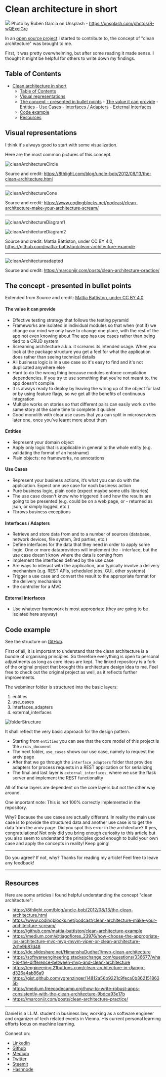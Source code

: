 # Clean architecture in short

[<img src="https://images.unsplash.com/photo-1520529890308-f503006340b4?ixlib=rb-0.3.5&ixid=eyJhcHBfaWQiOjEyMDd9&s=a9c0ada702444579c94bd4d1a2576f06&auto=format&fit=crop&w=1347&q=80">](https://unsplash.com/photos/R-wQExeiGrc)
Photo by Rubén García on Unsplash - https://unsplash.com/photos/R-wQExeiGrc

In an [open source project](https://github.com/Keep-Current) I started to contribute to, the concept of "clean architecture" was brought to me.

First, it was pretty overwhelming, but after some reading it made sense. I thought it might be helpful for others to write down my findings.

## Table of Contents

- [Clean architecture in short](#clean-architecture-in-short)
	- [Table of Contents](#table-of-contents)
	- [Visual representations](#visual-representations)
	- [The concept - presented in bullet points](#the-concept---presented-in-bullet-points)
			- [The value it can provide](#the-value-it-can-provide)
			- [Entities](#entities)
			- [Use Cases](#use-cases)
			- [Interfaces / Adapters](#interfaces--adapters)
			- [External Interfaces](#external-interfaces)
	- [Code example](#code-example)
	- [Resources](#resources)

## Visual representations

I think it's always good to start with some visualization.

Here are the most common pictures of this concept.

![cleanArchitectureCircle](https://8thlight.com/blog/assets/posts/2012-08-13-the-clean-architecture/CleanArchitecture-8d1fe066e8f7fa9c7d8e84c1a6b0e2b74b2c670ff8052828f4a7e73fcbbc698c.jpg)

Source and credit: https://8thlight.com/blog/uncle-bob/2012/08/13/the-clean-architecture.html

---

![cleanArchitectureCone](https://www.codingblocks.net/wp-content/uploads/2018/02/The-Clean-Architecture-Cone.jpg)

Source and credit: https://www.codingblocks.net/podcast/clean-architecture-make-your-architecture-scream/

---

![cleanArchitectureDiagram1](https://github.com/mattia-battiston/clean-architecture-example/raw/master/docs/images/clean-architecture-diagram-1.png)

![cleanArchitectureDiagram2](https://github.com/mattia-battiston/clean-architecture-example/raw/master/docs/images/clean-architecture-diagram-2.png)

Source and credit: Mattia Battiston, under CC BY 4.0, https://github.com/mattia-battiston/clean-architecture-example

---

![cleanArchitectureadapted](https://marconijr.com/images/my-clean-architecture.jpg)

Source and credit: https://marconijr.com/posts/clean-architecture-practice/

## The concept - presented in bullet points

Extended from Source and credit: [Mattia Battiston, under CC BY 4.0](https://github.com/mattia-battiston/clean-architecture-example)

#### The value it can provide

- Effective testing strategy that follows the testing pyramid
- Frameworks are isolated in individual modules so that when (not if) we change our mind we only have to change one place, with the rest of the app not even knowing about The app has use cases rather than being tied to a CRUD system
- Screaming architecture a.k.a. it screams its intended usage. When you look at the package structure you get a feel for what the application does rather than seeing technical details
- All business logic is in a use case so it's easy to find and it's not duplicated anywhere else
- Hard to do the wrong thing because modules enforce compilation dependencies. If you try to use something that you're not meant to, the app doesn't compile
- It is always ready to deploy by leaving the wiring up of the object for last or by using feature flags, so we get all the benefits of continuous integration
- Multiple works on stories so that different pairs can easily work on the same story at the same time to complete it quicker
- Good monolith with clear use cases that you can split in microservices later one, once you've learnt more about them

#### Entities

- Represent your domain object
- Apply only logic that is applicable in general to the whole entity (e.g. validating the format of an hostname)
- Plain objects: no frameworks, no annotations

#### Use Cases

- Represent your business actions, it’s what you can do with the application. Expect one use case for each business action
- Pure business logic, plain code (expect maybe some utils libraries)
- The use case doesn't know who triggered it and how the results are going to be presented (e.g. could be on a web page, or - returned as json, or simply logged, etc.)
- Throws business exceptions

#### Interfaces / Adapters

- Retrieve and store data from and to a number of sources (database, network devices, file system, 3rd parties, etc.)
- Define interfaces for the data that they need in order to apply some logic. One or more dataproviders will implement the - interface, but the use case doesn’t know where the data is coming from
- Implement the interfaces defined by the use case
- Are ways to interact with the application, and typically involve a delivery mechanism (e.g. REST APIs, scheduled jobs, GUI, other systems)
- Trigger a use case and convert the result to the appropriate format for the delivery mechanism
- the controller for a MVC

#### External Interfaces

- Use whatever framework is most appropriate (they are going to be isolated here anyway)

## Code example

See the structure on [GitHub](https://github.com/Createdd/web-miner/tree/master/webminer).

First of all, it is important to understand that the clean architecture is a bundle of organising principles. So therefore everything is open to personal adjustments as long as core ideas are kept.
The linked repository is a fork of the original project that brought this architecture design idea to me. Feel free to check out the original project as well, as it reflects further improvements.

The webminer folder is structured into the basic layers:

1.  entities
2.  use_cases
3.  interfaces_adapters
4.  external_interfaces

![folderStructure](../assets/cleanA/folderStructure.png)

It shall reflect the very basic approach for the design pattern.

- Starting from `entities` you can see that the core model of this project is the `arxiv_document`
- The next folder, `use_cases` shows our use case, namely to request the arxiv page
- After that we go through the `interface_adapters` folder that provides adapters for process requests in a REST application or for serializing
- The final and last layer is `external_interfaces`, where we use the flask server and implement the REST functionality

All of those layers are dependent on the core layers but not the other way around.

One important note: This is not 100% correctly implemented in the repository.

Why? Because the use cases are actually different. In reality the main use case is to provide the structured data and another use case is to get the data from the arxiv page.
Did you spot this error in the architecture? If yes, congratulations!
Not only did you bring enough curiosity to this article but you also seem to understand the principles good enough to build your own case and apply the concepts in reality!
Keep going!

---

Do you agree? If not, why?
Thanks for reading my article! Feel free to leave any feedback!

---

## Resources

Here are some articles I found helpful understanding the concept "clean architecture":

- https://8thlight.com/blog/uncle-bob/2012/08/13/the-clean-architecture.html
- https://www.codingblocks.net/podcast/clean-architecture-make-your-architecture-scream/
- https://github.com/mattia-battiston/clean-architecture-example
- https://medium.com/@tiagoflores_23976/how-choose-the-appropriate-ios-architecture-mvc-mvp-mvvm-viper-or-clean-architecture-2d1e9b87d48
- https://de.slideshare.net/HimanshuDudhat1/mvp-clean-architecture
- https://softwareengineering.stackexchange.com/questions/336677/what-is-the-difference-between-mvp-and-clean-architecture
- https://engineering.21buttons.com/clean-architecture-in-django-d326a4ab86a9
- https://gist.github.com/ygrenzinger/14812a56b9221c9feca0b3621518635b
- https://medium.freecodecamp.org/how-to-write-robust-apps-consistently-with-the-clean-architecture-9bdca93e17b
- https://marconijr.com/posts/clean-architecture-practice/

---

Daniel is a LL.M. student in business law, working as a software engineer and organizer of tech related events in Vienna.
His current personal learning efforts focus on machine learning.

Connect on:

- [LinkedIn](https://www.linkedin.com/in/createdd)
- [Github](https://github.com/Createdd)
- [Medium](https://medium.com/@ddcreationstudi)
- [Twitter](https://twitter.com/_createdd)
- [Steemit](https://steemit.com/@createdd)
- [Hashnode](https://hashnode.com/@DDCreationStudio)

<!-- Written by Daniel Deutsch (deudan1010@gmail.com) -->
